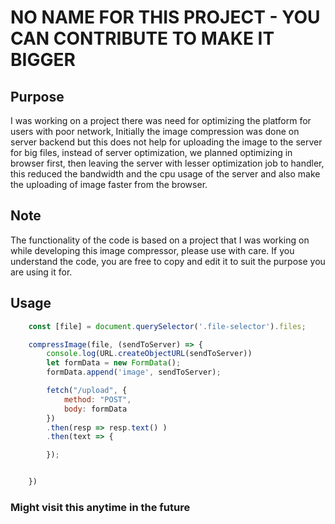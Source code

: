 # NO NAME FOR THIS PROJECT - YOU CAN CONTRIBUTE TO MAKE IT BIGGER

## Purpose

I was working on a project there was need for optimizing the platform for users with poor network,
Initially the image compression was done on server backend but this does not help for uploading the image to the server for big files, instead of server optimization, we planned optimizing in browser first, then leaving the server with lesser optimization job to handler, this reduced the bandwidth and the cpu usage of the server and also make the uploading of image faster from the browser.

## Note

The functionality of the code is based on a project that I was working on while developing this image compressor, please use with care. If you understand the code, you are free to copy and edit it to suit the purpose you are using it for.

## Usage

```js
    const [file] = document.querySelector('.file-selector').files;

    compressImage(file, (sendToServer) => {
        console.log(URL.createObjectURL(sendToServer))
        let formData = new FormData();
        formData.append('image', sendToServer);

        fetch("/upload", {
            method: "POST",
            body: formData
        })
        .then(resp => resp.text() )
        .then(text => {

        });


    })

```

### Might visit this anytime in the future